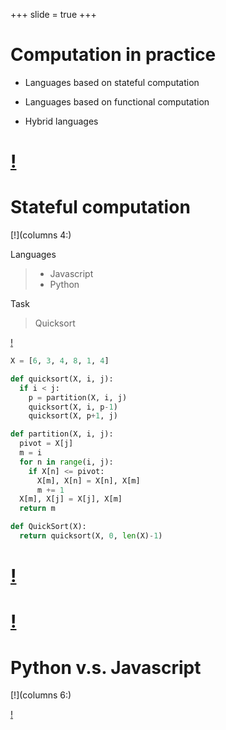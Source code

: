 +++
slide = true
+++

# Computation in practice

- Languages based on stateful computation

- Languages based on functional computation

- Hybrid languages

[!](break)
==============================================================

# Stateful computation

[!](columns 4:)

Languages

> - Javascript
> - Python

Task

> Quicksort

[!](split)

```python
X = [6, 3, 4, 8, 1, 4]

def quicksort(X, i, j):
  if i < j:
    p = partition(X, i, j)
    quicksort(X, i, p-1)
    quicksort(X, p+1, j)

def partition(X, i, j):
  pivot = X[j]
  m = i
  for n in range(i, j):
    if X[n] <= pivot:
      X[m], X[n] = X[n], X[m]
      m += 1
  X[m], X[j] = X[j], X[m]
  return m

def QuickSort(X):
  return quicksort(X, 0, len(X)-1)
```

[!](break)
==============================================================

<div pdf="qsort-py.pdf"></div>


[!](break)
==============================================================

# Python v.s. Javascript

[!](columns 6:)

<script
src="https://gist.github.com/kenpu/e2e3fcc9feea16fb14a84c7ec98cdd75.js?file=qsort.py"></script>

[!](split)

<div style=height:600px;overflow:auto>
<script
src="https://gist.github.com/kenpu/e2e3fcc9feea16fb14a84c7ec98cdd75.js?file=qsort.js"></script>
</div>


